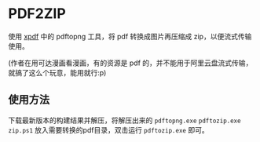 # PDF2ZIP

使用 [xpdf](http://www.xpdfreader.com/about.html) 中的 pdftopng 工具，将 pdf 转换成图片再压缩成 zip，以便流式传输使用。

(作者在用可达漫画看漫画，有的资源是 pdf 的，并不能用于阿里云盘流式传输，就搞了这么个玩意，能用就行:p)

## 使用方法

下载最新版本的构建结果并解压，将解压出来的 `pdftopng.exe` `pdftozip.exe` `zip.ps1` 放入需要转换的pdf目录，双击运行 `pdftozip.exe` 即可。